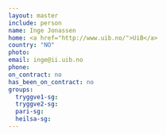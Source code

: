 ```yaml
---
layout: master
include: person
name: Inge Jonassen
home: <a href="http://www.uib.no/">UiB</a>
country: "NO"
photo:
email: inge@ii.uib.no
phone:
on_contract: no
has_been_on_contract: no
groups:
  tryggve1-sg:
  tryggve2-sg:
  pari-sg:
  heilsa-sg:
---
```

